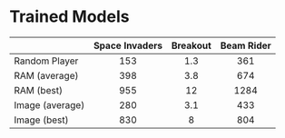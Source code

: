 # Trained Models

|                 | Space Invaders | Breakout | Beam Rider |
|-----------------|:--------------:|:--------:|:----------:|
| Random Player   |       153      |    1.3   |     361    |
| RAM (average)   |       398      |    3.8   |     674    |
| RAM (best)      |       955      |    12    |    1284    |
| Image (average) |       280      |    3.1   |     433    |
| Image (best)    |       830      |     8    |     804    |